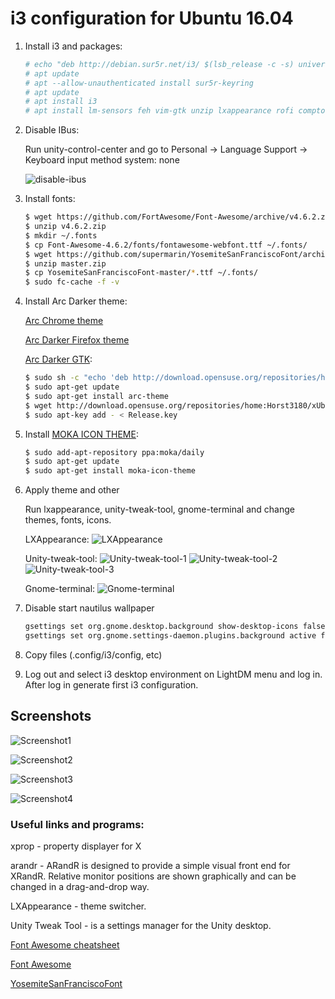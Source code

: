i3 configuration for Ubuntu 16.04
=================================

1. Install i3 and packages:

    ```bash
    # echo "deb http://debian.sur5r.net/i3/ $(lsb_release -c -s) universe" >> /etc/apt/sources.list
    # apt update
    # apt --allow-unauthenticated install sur5r-keyring
    # apt update
    # apt install i3
    # apt install lm-sensors feh vim-gtk unzip lxappearance rofi compton i3blocks gxkb xfce4-volumed pasystray arandr unity-tweak-tool fonts-hack-ttf
    ```

2. Disable IBus:

    Run unity-control-center and go to Personal -> Language Support -> Keyboard input method system: none
    
    ![disable-ibus](https://i.gyazo.com/a834400b922d3251d2577b7d3636c871.png)

3. Install fonts:

    ```bash
    $ wget https://github.com/FortAwesome/Font-Awesome/archive/v4.6.2.zip
    $ unzip v4.6.2.zip
    $ mkdir ~/.fonts
    $ cp Font-Awesome-4.6.2/fonts/fontawesome-webfont.ttf ~/.fonts/
    $ wget https://github.com/supermarin/YosemiteSanFranciscoFont/archive/master.zip
    $ unzip master.zip
    $ cp YosemiteSanFranciscoFont-master/*.ttf ~/.fonts/
    $ sudo fc-cache -f -v
    ```

4. Install Arc Darker theme:

    [Arc Chrome theme]

    [Arc Darker Firefox theme]

    [Arc Darker GTK]:

    ```bash
    $ sudo sh -c "echo 'deb http://download.opensuse.org/repositories/home:/Horst3180/xUbuntu_16.04/ /' >> /etc/apt/sources.list.d/arc-theme.list"
    $ sudo apt-get update
    $ sudo apt-get install arc-theme
    $ wget http://download.opensuse.org/repositories/home:Horst3180/xUbuntu_16.04/Release.key
    $ sudo apt-key add - < Release.key
    ```

5. Install [MOKA ICON THEME]:

    ```bash
    $ sudo add-apt-repository ppa:moka/daily
    $ sudo apt-get update
    $ sudo apt-get install moka-icon-theme
    ```

6. Apply theme and other

    Run lxappearance, unity-tweak-tool, gnome-terminal and change themes, fonts, icons.

    LXAppearance:
    ![LXAppearance](https://i.gyazo.com/cb09d9522e8ad794a4b5da4ae8b4a5d3.png)

    Unity-tweak-tool:
    ![Unity-tweak-tool-1](https://i.gyazo.com/fb548639d28250f4c62483e00e888f59.png)
    ![Unity-tweak-tool-2](https://i.gyazo.com/08de9d2438351bb4817966138daf96ef.png)
    ![Unity-tweak-tool-3](https://i.gyazo.com/ee62e20a71194956e3b882b47ba19a56.png)

    Gnome-terminal:
    ![Gnome-terminal](https://i.gyazo.com/189a11871895417a1ef63090032ed9ee.png)

7. Disable start nautilus wallpaper

    ```bash
    gsettings set org.gnome.desktop.background show-desktop-icons false
    gsettings set org.gnome.settings-daemon.plugins.background active false
    ```

8. Copy files (.config/i3/config, etc)

9. Log out and select i3 desktop environment on LightDM menu and log in. After log in generate first i3 configuration.

## Screenshots

![Screenshot1](https://i.gyazo.com/589f14bb2af5dec1a14745050a27391f.png)

![Screenshot2](https://i.gyazo.com/ffbfa10a41c67ace1ee2a7b04b8c6117.png)

![Screenshot3](https://i.gyazo.com/0a63063af0edc799d6be18daab3674a0.png)

![Screenshot4](https://i.gyazo.com/f274d7c33030a20020a05fc52ebb8041.png)

### Useful links and programs:
xprop - property displayer for X

arandr - ARandR is designed to provide a simple visual front end for XRandR.
         Relative monitor positions are shown graphically and can be changed in a drag-and-drop way.

LXAppearance - theme switcher.

Unity Tweak Tool - is a settings manager for the Unity desktop.

[Font Awesome cheatsheet]

[Font Awesome]

[YosemiteSanFranciscoFont]

[Arc Chrome theme]:https://chrome.google.com/webstore/detail/arc-chrome-theme/oedilkkjhpfhjpbgkloomkpjmficnona
[Arc Darker Firefox theme]:https://github.com/horst3180/arc-firefox-theme/releases
[Arc Darker GTK]:https://github.com/horst3180/Arc-theme
[MOKA ICON THEME]:https://snwh.org/moka/download
[Font Awesome cheatsheet]:https://fortawesome.github.io/Font-Awesome/cheatsheet/
[Font Awesome]:https://github.com/FortAwesome/Font-Awesome/releases
[YosemiteSanFranciscoFont]:"https://github.com/supermarin/YosemiteSanFranciscoFont

